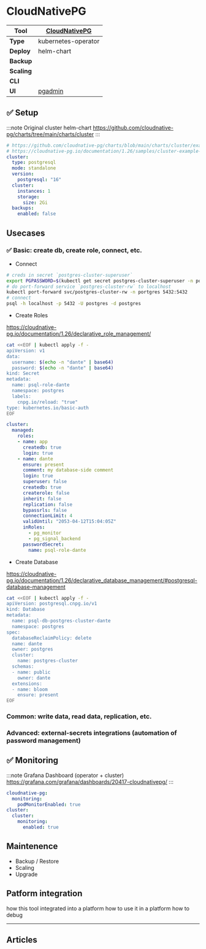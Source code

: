 # CloudNativePG

|**Tool**|[CloudNativePG](https://cloudnative-pg.io)|
|-|-|
|**Type**|kubernetes-operator|
|**Deploy**|helm-chart|
|**Backup**||
|**Scaling**||
|**CLI**||
|**UI**|[pgadmin](https://www.pgadmin.org)|

## :white_check_mark: Setup

:::note Original cluster helm-chart
https://github.com/cloudnative-pg/charts/tree/main/charts/cluster
:::

```yaml
# https://github.com/cloudnative-pg/charts/blob/main/charts/cluster/examples/basic.yaml
# https://cloudnative-pg.io/documentation/1.26/samples/cluster-example-with-roles.yaml
cluster:
  type: postgresql
  mode: standalone
  version:
    postgresql: "16"
  cluster:
    instances: 1
    storage:
      size: 2Gi
  backups:
    enabled: false
```

## Usecases

### :white_check_mark: Basic: create db, create role, connect, etc.

- Connect

```bash
# creds in secret `postgres-cluster-superuser`
export PGPASSWORD=$(kubectl get secret postgres-cluster-superuser -n postgres -o jsonpath='{.data.password}' | base64 -d)
# do port-forward service `postgres-cluster-rw` to localhost
kubectl port-forward svc/postgres-cluster-rw -n portgres 5432:5432
# connect
psql -h localhost -p 5432 -U postgres -d postgres
```

- Create Roles

https://cloudnative-pg.io/documentation/1.26/declarative_role_management/

```bash
cat <<EOF | kubectl apply -f -
apiVersion: v1
data:
  username: $(echo -n "dante" | base64)
  password: $(echo -n "dante" | base64)
kind: Secret
metadata:
  name: psql-role-dante
  namespace: postgres
  labels:
    cnpg.io/reload: "true"
type: kubernetes.io/basic-auth
EOF
```

```yaml
cluster:
  managed:
    roles:
    - name: app
      createdb: true
      login: true
    - name: dante
      ensure: present
      comment: my database-side comment
      login: true
      superuser: false
      createdb: true
      createrole: false
      inherit: false
      replication: false
      bypassrls: false
      connectionLimit: 4
      validUntil: "2053-04-12T15:04:05Z"
      inRoles:
        - pg_monitor
        - pg_signal_backend
      passwordSecret:
        name: psql-role-dante
```

- Create Database

https://cloudnative-pg.io/documentation/1.26/declarative_database_management/#postgresql-database-management

```bash
cat <<EOF | kubectl apply -f -
apiVersion: postgresql.cnpg.io/v1
kind: Database
metadata:
  name: psql-db-postgres-cluster-dante
  namespace: postgres
spec:
  databaseReclaimPolicy: delete
  name: dante
  owner: postgres
  cluster:
    name: postgres-cluster
  schemas:
  - name: public
    owner: dante
  extensions:
  - name: bloom
    ensure: present
EOF
```

### Common: write data, read data, replication, etc.

### Advanced: external-secrets integrations (automation of password management)

## :white_check_mark: Monitoring

:::note Grafana Dashboard (operator + cluster)
https://grafana.com/grafana/dashboards/20417-cloudnativepg/
:::

```yaml
cloudnative-pg:
  monitoring:
    podMonitorEnabled: true
cluster:
  cluster:
    monitoring:
      enabled: true
```

## Maintenence

- Backup / Restore
- Scaling
- Upgrade

## Patform integration

how this tool integrated into a platform
how to use it in a platform
how to debug

---

## Articles






